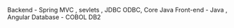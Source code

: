 Backend - Spring MVC , sevlets , JDBC ODBC, Core Java 
Front-end - Java , Angular 
Database - COBOL DB2


